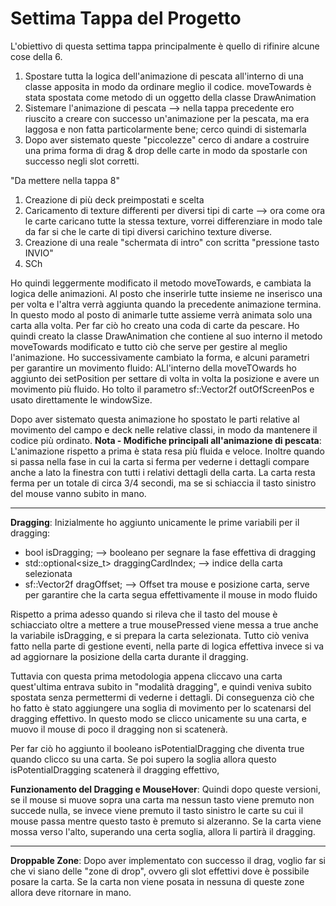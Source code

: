 # Settima Tappa del Progetto

L'obiettivo di questa settima tappa principalmente è quello di rifinire alcune cose della 6.

1. Spostare tutta la logica dell'animazione di pescata all'interno di una classe apposita in modo da ordinare meglio il codice. moveTowards è stata spostata come metodo di un oggetto della classe DrawAnimation
2. Sistemare l'animazione di pescata --> nella tappa precedente ero riuscito a creare con successo un'animazione per la pescata, ma era laggosa e non fatta particolarmente bene; cerco quindi di sistemarla
3. Dopo aver sistemato queste "piccolezze" cerco di andare a costruire una prima forma di drag & drop delle carte in modo da spostarle con successo negli slot corretti.

"Da mettere nella tappa 8"

1. Creazione di più deck preimpostati e scelta
2. Caricamento di texture differenti per diversi tipi di carte --> ora come ora le carte caricano tutte la stessa texture, vorrei differenziare in modo tale da far si che le carte di tipi diversi carichino texture diverse.
3. Creazione di una reale "schermata di intro" con scritta "pressione tasto INVIO"
4. SCh

Ho quindi leggermente modificato il metodo moveTowards, e cambiata la logica delle animazioni. Al posto che inserirle tutte insieme ne inserisco una per volta e l'altra verrà aggiunta quando la precedente animazione termina. In questo modo al posto di animarle tutte assieme verrà animata solo una carta alla volta. Per far ciò ho creato una coda di carte da pescare. 
Ho quindi creato la classe DrawAnimation che contiene al suo interno il metodo moveTowards modificato e tutto ciò che serve per gestire al meglio l'animazione. 
Ho successivamente cambiato la forma, e alcuni parametri per garantire un movimento fluido: 
ALl'interno della moveTOwards ho aggiunto dei setPosition per settare di volta in volta la posizione e avere un movimento più fluido.
Ho tolto il parametro sf::Vector2f outOfScreenPos e usato direttamente le windowSize.

Dopo aver sistemato questa animazione ho spostato le parti relative al movimento del campo e deck nelle relative classi, in modo da mantenere il codice più ordinato.
**Nota - Modifiche principali all'animazione di pescata**: L'animazione rispetto a prima è stata resa più fluida e veloce. Inoltre quando si passa nella fase in cui la carta si ferma per vederne i dettagli compare anche a lato la finestra con tutti i relativi dettagli della carta. La carta resta ferma per un totale di circa 3/4 secondi, ma se si schiaccia il tasto sinistro del mouse vanno subito in mano.

---

**Dragging**: Inizialmente ho aggiunto unicamente le prime variabili per il dragging: 

- bool isDragging; --> booleano per segnare la fase effettiva di dragging
- std::optional<size_t> draggingCardIndex; --> indice della carta selezionata
- sf::Vector2f dragOffset; --> Offset tra mouse e posizione carta, serve per garantire che la carta segua effettivamente il mouse in modo fluido

Rispetto a prima adesso quando si rileva che il tasto del mouse è schiacciato oltre a mettere a true mousePressed viene messa a true anche la variabile isDragging, e si prepara la carta selezionata. 
Tutto ciò veniva fatto nella parte di gestione eventi, nella parte di logica effettiva invece si va ad aggiornare la posizione della carta durante il dragging.

Tuttavia con questa prima metodologia appena cliccavo una carta quest'ultima entrava subito in "modalità dragging", e quindi veniva subito spostata senza permettermi di vederne i dettagli. Di conseguenza ciò che ho fatto è stato aggiungere una soglia di movimento per lo scatenarsi del dragging effettivo. In questo modo se clicco unicamente su una carta, e muovo il mouse di poco il dragging non si scatenerà.

Per far ciò ho aggiunto il booleano isPotentialDragging che diventa true quando clicco su una carta. Se poi supero la soglia allora questo isPotentialDragging scatenerà il dragging effettivo,

**Funzionamento del Dragging e MouseHover**: Quindi dopo queste versioni, se il mouse si muove sopra una carta ma nessun tasto viene premuto non succede nulla, se invece viene premuto il tasto sinistro le carte su cui il mouse passa mentre questo tasto è premuto si alzeranno. Se la carta viene mossa verso l'alto, superando una certa soglia, allora li partirà il dragging.

---

**Droppable Zone**: Dopo aver implementato con successo il drag, voglio far si che vi siano delle "zone di drop", ovvero gli slot effettivi dove è possibile posare la carta. Se la carta non viene posata in nessuna di queste zone allora deve ritornare in mano.
